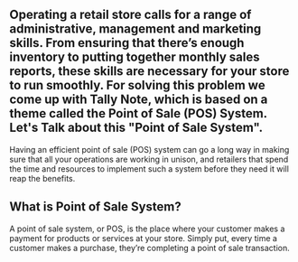 ## Operating a retail store calls for a range of administrative, management and marketing skills. From ensuring that there’s enough inventory to putting together monthly sales reports, these skills are necessary for your store to run smoothly. For solving this problem we come up with Tally Note, which is based on a theme called the Point of Sale (POS) System. Let's Talk about this "Point of Sale System". ##

Having an efficient point of sale (POS) system can go a long way in making sure that all your operations are working in unison, and retailers that spend the time and resources to implement such a system before they need it will reap the benefits.

## What is Point of Sale System? ##
A point of sale system, or POS, is the place where your customer makes a payment for products or services at your store. Simply put, every time a customer makes a purchase, they’re completing a point of sale transaction.
